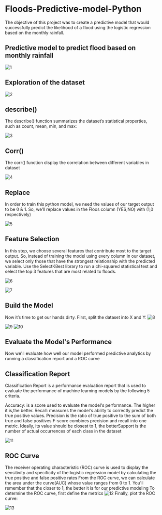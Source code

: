 # Floods-Predictive-model-Python
The objective of this project was to create a predictive model that would successfully predict the likelihood of a flood using
the logistic regression based on the monthly rainfall.

## Predictive model to predict flood based on monthly rainfall

![1](https://user-images.githubusercontent.com/107842949/179395927-57aca32c-c1d2-46b7-aaa6-dce6aae8ae51.JPG)
## Exploration of the dataset

![2](https://user-images.githubusercontent.com/107842949/179395982-23725d04-4922-4062-84eb-066913a14473.JPG)
## describe()
The describe() function summarizes the dataset’s statistical properties, such as count, mean, min, and max:

![3](https://user-images.githubusercontent.com/107842949/179396051-5e19c577-27af-4831-9285-177af14da10f.JPG)
## Corr()
The corr() function display the correlation between different variables in dataset

![4](https://user-images.githubusercontent.com/107842949/179396119-a366bd89-f950-4461-acd4-380855f4c56d.JPG)
## Replace
In order to train this python model, we need the values of our target output to be 0 & 1. So, we'll replace values
in the Floos column (YES,NO) with (1,0 respectively)

![5](https://user-images.githubusercontent.com/107842949/179396196-3cfc8361-ea2a-40ff-9fb9-7916e2e727c9.JPG)
## Feature Selection
In this step, we choose several features that contribute most to the target output. So, instead of training the
model using every column in our dataset, we select only those that have the strongest relationship with the
predicted variable.
Use the SelectKBest library to run a chi-squared statistical test and select the top 3 features that are most related
to floods.

![6](https://user-images.githubusercontent.com/107842949/179396249-84cd1bf5-4870-4c36-b82c-4e8f8640b655.JPG)

![7](https://user-images.githubusercontent.com/107842949/179396289-4124abd1-23b1-493b-8c74-d6eaf0dd9c3d.JPG)
## Build the Model
Now it’s time to get our hands dirty. First, split the dataset into X and Y:
![8](https://user-images.githubusercontent.com/107842949/179396293-b0ce4936-8460-4109-a264-4d41e1266b4b.JPG)

![9](https://user-images.githubusercontent.com/107842949/179396526-a75c65ae-e17f-4107-8ff6-ff22b213f3c6.JPG)
![10](https://user-images.githubusercontent.com/107842949/179396576-680b2741-660c-43f8-90b9-ab7c30b635c7.JPG)
## Evaluate the Model's Performance
Now we'll evaluate how well our model performed predictive analytics by running a classification report and a ROC curve
## Classification Report
Classification Report is a performance evaluation report that is used to evaluate the performance of machine
learning models by the following 5 criteria.

Accuracy: is a score used to evaluate the model's performance. The higher it is,the better.
Recall:  measures the model's ability to correctly predict the true positive values.
Precision is the ratio of true positive to the sum of both true and false positives F-score combines precision and recall into one metric. Ideally, its value should be closest to 1, the betterSupport is the number of actual occurrences of each class in the dataset

![11](https://user-images.githubusercontent.com/107842949/179396901-acc454cd-e8b5-4308-89ef-72124f00327e.JPG)
## ROC Curve
The receiver operating characteristic (ROC) curve is used to display the sensitivity and specificity of the logistic
regression model by calculating the true positive and false positive rates
From the ROC curve, we can calculate the area under the curve(AUC) whose value ranges from 0 to 1. You'll
remember that the closer to 1, the better it is for our predictive modeling
To determine the ROC curve, first define the metrics
![12](https://user-images.githubusercontent.com/107842949/179396947-23d05c3d-9356-4174-9e6b-78ff51efc4f7.JPG)
Finally, plot the ROC curve:

![13](https://user-images.githubusercontent.com/107842949/179397030-56f030c5-833f-4f96-b60f-ead1653805b1.JPG)
